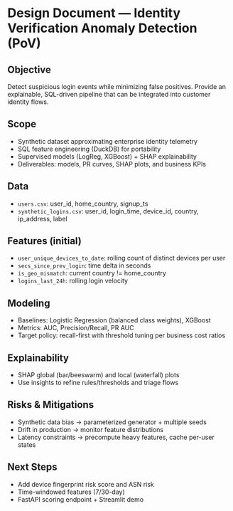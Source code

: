 # Design Document — Identity Verification Anomaly Detection (PoV)

## Objective

Detect suspicious login events while minimizing false positives. Provide an explainable, SQL-driven pipeline that can be integrated into customer identity flows.

## Scope

- Synthetic dataset approximating enterprise identity telemetry
- SQL feature engineering (DuckDB) for portability
- Supervised models (LogReg, XGBoost) + SHAP explainability
- Deliverables: models, PR curves, SHAP plots, and business KPIs

## Data

- `users.csv`: user_id, home_country, signup_ts
- `synthetic_logins.csv`: user_id, login_time, device_id, country, ip_address, label

## Features (initial)

- `user_unique_devices_to_date`: rolling count of distinct devices per user
- `secs_since_prev_login`: time delta in seconds
- `is_geo_mismatch`: current country != home_country
- `logins_last_24h`: rolling login velocity

## Modeling

- Baselines: Logistic Regression (balanced class weights), XGBoost
- Metrics: AUC, Precision/Recall, PR AUC
- Target policy: recall-first with threshold tuning per business cost ratios

## Explainability

- SHAP global (bar/beeswarm) and local (waterfall) plots
- Use insights to refine rules/thresholds and triage flows

## Risks & Mitigations

- Synthetic data bias → parameterized generator + multiple seeds
- Drift in production → monitor feature distributions
- Latency constraints → precompute heavy features, cache per-user states

## Next Steps

- Add device fingerprint risk score and ASN risk
- Time-windowed features (7/30-day)
- FastAPI scoring endpoint + Streamlit demo
